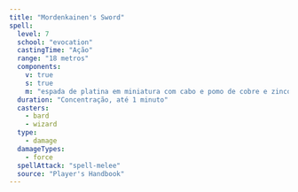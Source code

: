 ```yaml
---
title: "Mordenkainen's Sword"
spell:
  level: 7
  school: "evocation"
  castingTime: "Ação"
  range: "18 metros"
  components:
    v: true
    s: true
    m: "espada de platina em miniatura com cabo e pomo de cobre e zinco valendo, no mínimo, 250 po"
  duration: "Concentração, até 1 minuto"
  casters:
    - bard
    - wizard
  type:
    - damage
  damageTypes:
    - force
  spellAttack: "spell-melee"
  source: "Player's Handbook"
---
```

